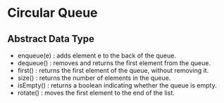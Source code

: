 # Circular Queue

## Abstract Data Type

- enqueue(e) : adds element e to the back of the queue.
- dequeue() : removes and returns the first element from the queue.
- first() : returns the first element of the queue, without removing it.
- size() : returns the number of elements in the queue.
- isEmpty() : returns a boolean indicating whether the queue is empty.
- rotate() : moves the first element to the end of the list.
